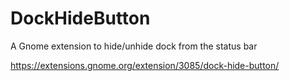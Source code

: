 # DockHideButton
A Gnome extension to hide/unhide dock from the status bar

https://extensions.gnome.org/extension/3085/dock-hide-button/
